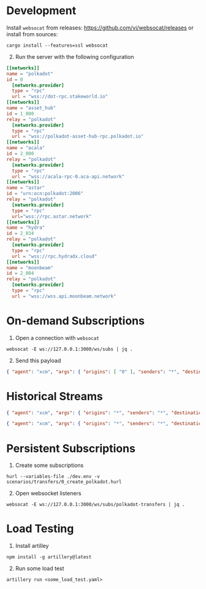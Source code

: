 # Development

Install `websocat` from releases: https://github.com/vi/websocat/releases
or install from sources:
```shell
cargo install --features=ssl websocat
```

2) Run the server with the following configuration
```toml
[[networks]]
name = "polkadot"
id = 0
  [networks.provider]
  type = "rpc"
  url = "wss://dot-rpc.stakeworld.io"
[[networks]]
name = "asset_hub"
id = 1_000
relay = "polkadot"
  [networks.provider]
  type = "rpc"
  url = "wss://polkadot-asset-hub-rpc.polkadot.io"
[[networks]]
name = "acala"
id = 2_000
relay = "polkadot"
  [networks.provider]
  type = "rpc"
  url = "wss://acala-rpc-0.aca-api.network"
[[networks]]
name = "astar"
id = "urn:ocn:polkadot:2006"
relay = "polkadot"
  [networks.provider]
  type = "rpc"
  url="wss://rpc.astar.network"
[[networks]]
name = "hydra"
id = 2_034
relay = "polkadot"
  [networks.provider]
  type = "rpc"
  url = "wss://rpc.hydradx.cloud"
[[networks]]
name = "moonbeam"
id = 2_004
relay = "polkadot"
  [networks.provider]
  type = "rpc"
  url = "wss://wss.api.moonbeam.network"
```

# On-demand Subscriptions

1) Open a connection with `websocat`
```shell
websocat -E ws://127.0.0.1:3000/ws/subs | jq .
```

2) Send this payload
```json
{ "agent": "xcm", "args": { "origins": [ "0" ], "senders": "*", "destinations": [ "1000" ] } }
```

# Historical Streams

```json
{ "agent": "xcm", "args": { "origins": "*", "senders": "*", "destinations": "*", "history": { "startTime": "2025-03-10T13:58:10.104Z" } } }
```

```json
{ "agent": "xcm", "args": { "origins": "*", "senders": "*", "destinations": "*", "history": { "startTime": "2025-03-10T13:58:10.104Z", "endTime": "2025-03-10T17:20:10.104Z" } } }
```

# Persistent Subscriptions

1) Create some subscriptions
```shell
hurl --variables-file ./dev.env -v scenarios/transfers/0_create_polkadot.hurl
```

2) Open websocket listeners
```shell
websocat -E ws://127.0.0.1:3000/ws/subs/polkadot-transfers | jq .
```

# Load Testing

1) Install artilley
```shell
npm install -g artillery@latest
```

2) Run some load test
```shell
artillery run <some_load_test.yaml>
```
